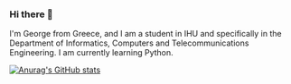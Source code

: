 ### Hi there 👋

I'm George from Greece, and I am a student in IHU and specifically in the Department of Informatics, Computers and Telecommunications Engineering.
I am currently learning Python.


[![Anurag's GitHub stats](https://github-readme-stats.vercel.app/api?username=GeorgeK04)](https://github.com/anuraghazra/github-readme-stats)

